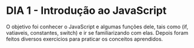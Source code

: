 # DIA 1 - Introdução ao JavaScript

O objetivo foi conhecer o JavaScript e algumas funções dele, tais como (if, vatiaveis, constantes, switch) e ir se familiarizando com elas.
Depois foram feitos diversos exercicios para praticar os conceitos aprendidos.